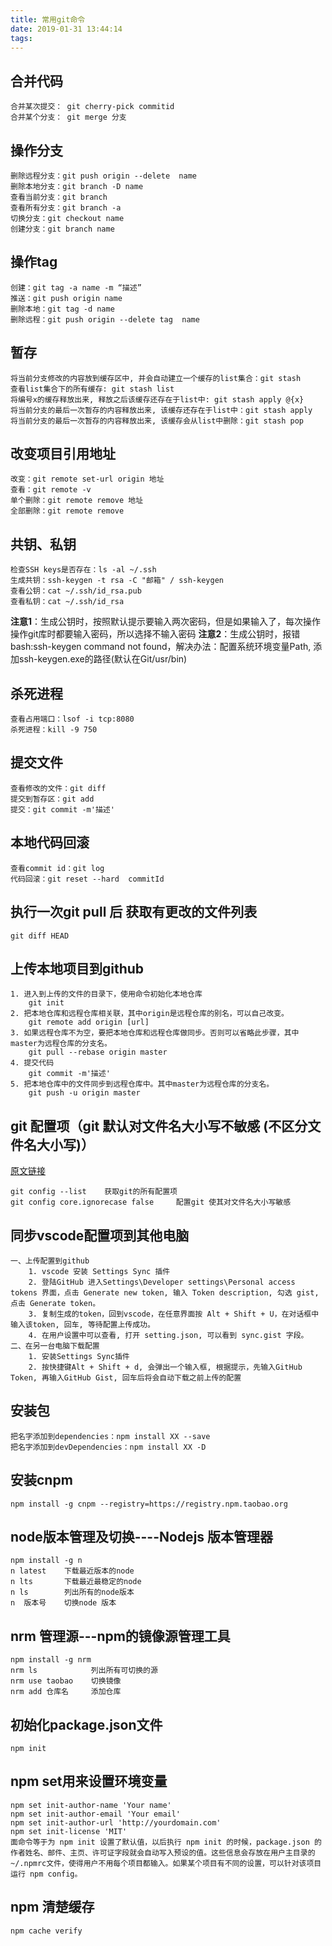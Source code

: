 ```yaml
---
title: 常用git命令
date: 2019-01-31 13:44:14
tags:
---
```

## 合并代码
    合并某次提交： git cherry-pick commitid
    合并某个分支： git merge 分支

## 操作分支
    删除远程分支：git push origin --delete  name
    删除本地分支：git branch -D name
    查看当前分支：git branch
    查看所有分支：git branch -a
    切换分支：git checkout name
    创建分支：git branch name

## 操作tag
    创建：git tag -a name -m “描述”
    推送：git push origin name
    删除本地：git tag -d name
    删除远程：git push origin --delete tag  name

## 暂存
    将当前分支修改的内容放到缓存区中, 并会自动建立一个缓存的list集合：git stash
    查看list集合下的所有缓存: git stash list
    将编号x的缓存释放出来, 释放之后该缓存还存在于list中: git stash apply @{x} 
    将当前分支的最后一次暂存的内容释放出来, 该缓存还存在于list中：git stash apply
    将当前分支的最后一次暂存的内容释放出来, 该缓存会从list中删除：git stash pop

## 改变项目引用地址
    改变：git remote set-url origin 地址
    查看：git remote -v
    单个删除：git remote remove 地址
    全部删除：git remote remove

## 共钥、私钥
    检查SSH keys是否存在：ls -al ~/.ssh
    生成共钥：ssh-keygen -t rsa -C "邮箱" / ssh-keygen
    查看公钥：cat ~/.ssh/id_rsa.pub
    查看私钥：cat ~/.ssh/id_rsa
**注意1**：生成公钥时，按照默认提示要输入两次密码，但是如果输入了，每次操作操作git库时都要输入密码，所以选择不输入密码
**注意2**：生成公钥时，报错 bash:ssh-keygen command not found，解决办法：配置系统环境变量Path, 添加ssh-keygen.exe的路径(默认在Git/usr/bin)


## 杀死进程
    查看占用端口：lsof -i tcp:8080
    杀死进程：kill -9 750

## 提交文件
    查看修改的文件：git diff
    提交到暂存区：git add
    提交：git commit -m'描述'

## 本地代码回滚
    查看commit id：git log
    代码回滚：git reset --hard  commitId

## 执行一次git pull 后 获取有更改的文件列表
    git diff HEAD

## 上传本地项目到github
    1. 进入到上传的文件的目录下，使用命令初始化本地仓库
        git init
    2. 把本地仓库和远程仓库相关联，其中origin是远程仓库的别名，可以自己改变。
        git remote add origin [url]
    3. 如果远程仓库不为空，要把本地仓库和远程仓库做同步。否则可以省略此步骤，其中master为远程仓库的分支名。
        git pull --rebase origin master
    4. 提交代码
        git commit -m'描述'
    5. 把本地仓库中的文件同步到远程仓库中。其中master为远程仓库的分支名。
        git push -u origin master

## git 配置项（git 默认对文件名大小写不敏感 (不区分文件名大小写)）
[原文链接](https://www.worldhello.net/gotgit/08-git-misc/030-case-insensitive.html)

    git config --list    获取git的所有配置项
    git config core.ignorecase false     配置git 使其对文件名大小写敏感

## 同步vscode配置项到其他电脑
    一、上传配置到github
        1. vscode 安装 Settings Sync 插件
        2. 登陆GitHub 进入Settings\Developer settings\Personal access tokens 界面，点击 Generate new token, 输入 Token description, 勾选 gist, 点击 Generate token。
        3. 复制生成的token，回到vscode，在任意界面按 Alt + Shift + U，在对话框中输入该token, 回车, 等待配置上传成功。
        4. 在用户设置中可以查看, 打开 setting.json, 可以看到 sync.gist 字段。
    二、在另一台电脑下载配置
        1. 安装Settings Sync插件
        2. 按快捷键Alt + Shift + d, 会弹出一个输入框, 根据提示，先输入GitHub Token, 再输入GitHub Gist, 回车后将会自动下载之前上传的配置
   
## 安装包
    把名字添加到dependencies：npm install XX --save
    把名字添加到devDependencies：npm install XX -D

## 安装cnpm
    npm install -g cnpm --registry=https://registry.npm.taobao.org

## node版本管理及切换----Nodejs 版本管理器
    npm install -g n
    n latest    下载最近版本的node
    n lts       下载最近最稳定的node
    n ls        列出所有的node版本
    n  版本号    切换node 版本

## nrm 管理源---npm的镜像源管理工具
    npm install -g nrm
    nrm ls            列出所有可切换的源
    nrm use taobao    切换镜像
    nrm add 仓库名     添加仓库

## 初始化package.json文件
    npm init

## npm set用来设置环境变量
    npm set init-author-name 'Your name'
    npm set init-author-email 'Your email'
    npm set init-author-url 'http://yourdomain.com'
    npm set init-license 'MIT'
    面命令等于为 npm init 设置了默认值，以后执行 npm init 的时候，package.json 的作者姓名、邮件、主页、许可证字段就会自动写入预设的值。这些信息会存放在用户主目录的 ~/.npmrc文件，使得用户不用每个项目都输入。如果某个项目有不同的设置，可以针对该项目运行 npm config。

## npm 清楚缓存
    npm cache verify
